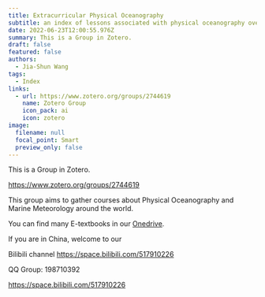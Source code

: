 ```yaml
---
title: Extracurricular Physical Oceanography
subtitle: an index of lessons associated with physical oceanography over the world
date: 2022-06-23T12:00:55.976Z
summary: This is a Group in Zotero.
draft: false
featured: false
authors:
  - Jia-Shun Wang
tags:
  - Index
links:
  - url: https://www.zotero.org/groups/2744619
    name: Zotero Group
    icon_pack: ai
    icon: zotero
image:
  filename: null
  focal_point: Smart
  preview_only: false
---
```

This is a Group in Zotero.

<https://www.zotero.org/groups/2744619>

This group aims to gather courses about Physical Oceanography and Marine Meteorology around the world. 

You can find many E-textbooks in our [Onedrive](https://cctv16-my.sharepoint.com/:f:/g/personal/jasonwang_nju_design/EkUk51BbXutAl8RUYDbCvdgBf3zd0RAQZGj0qhtqPOUh5Q?e=l2mqP2).

If you are in China, welcome to our

Bilibili channel <https://space.bilibili.com/517910226>

QQ Group: 198710392

<https://space.bilibili.com/517910226>